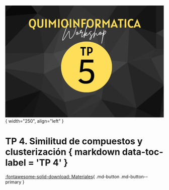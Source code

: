 ![Image](img/7.png){ width="250", align="left" }

# **TP 4**. Similitud de compuestos y clusterización { markdown data-toc-label = 'TP 4' }

[:fontawesome-solid-download: Materiales](https://drive.google.com/file/d/1rhMb4jobM2PJ0EckqKSmfnPzd3SChhbR/view?usp=sharing){ .md-button .md-button--primary }
